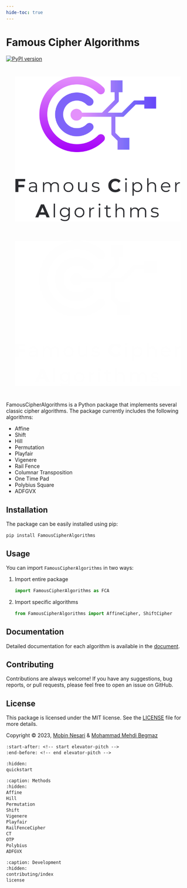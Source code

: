 ```yaml
---
hide-toc: true
---
```


# Famous Cipher Algorithms


[![PyPI version](https://badge.fury.io/py/FamousCipherAlgorithms.png)](https://badge.fury.io/py/FamousCipherAlgorithms)

<div class="sidebar-logo-container">
  <img class="sidebar-logo only-light" src="_static/FAC-light.png" alt="Light Logo" style="width: 450px; padding: 25px;"/>
  <img class="sidebar-logo only-dark" src="_static/FAC-dark.png" alt="Dark Logo" style="width: 450px; padding: 25px;"/>
</div>

FamousCipherAlgorithms is a Python package that implements several classic cipher algorithms. The package currently includes the following algorithms:
- Affine
- Shift
- Hill
- Permutation
- Playfair
- Vigenere
- Rail Fence
- Columnar Transposition
- One Time Pad
- Polybius Square
- ADFGVX

## Installation
The package can be easily installed using pip:
```
pip install FamousCipherAlgorithms
```

## Usage
You can import `FamousCipherAlgorithms` in two ways:
1. Import entire package
    ```python
    import FamousCipherAlgorithms as FCA
    ```
2. Import specific algorithms
    ```python
    from FamousCipherAlgorithms import AffineCipher, ShiftCipher
    ```

## Documentation
Detailed documentation for each algorithm is available in the <a href="https://famous-cipher-algorithm.readthedocs.io/en/latest/index.html"> document</a>.

## Contributing
Contributions are always welcome! If you have any suggestions, bug reports, or pull requests, please feel free to open an issue on GitHub.

## License
This package is licensed under the MIT license. See the <a href="https://github.com/MobinNesari81/Famous-Cipher-Algorithms/blob/main/LICENSE">LICENSE</a> file for more details.

Copyright © 2023, <a href="https://www.linkedin.com/in/mobin-nesari/">Mobin Nesari</a> & <a href="https://www.linkedin.com/in/mohammad-mahdi-begmaz-69665a243/">Mohammad Mehdi Begmaz</a>

```{include} ../README.md
:start-after: <!-- start elevator-pitch -->
:end-before: <!-- end elevator-pitch -->
```

```{toctree}
:hidden:
quickstart
```

```{toctree}
:caption: Methods
:hidden:
Affine
Hill
Permutation
Shift
Vigenere
Playfair
RailFenceCipher
CT
OTP
Polybius
ADFGVX
```

```{toctree}
:caption: Development
:hidden:
contributing/index
license
```
